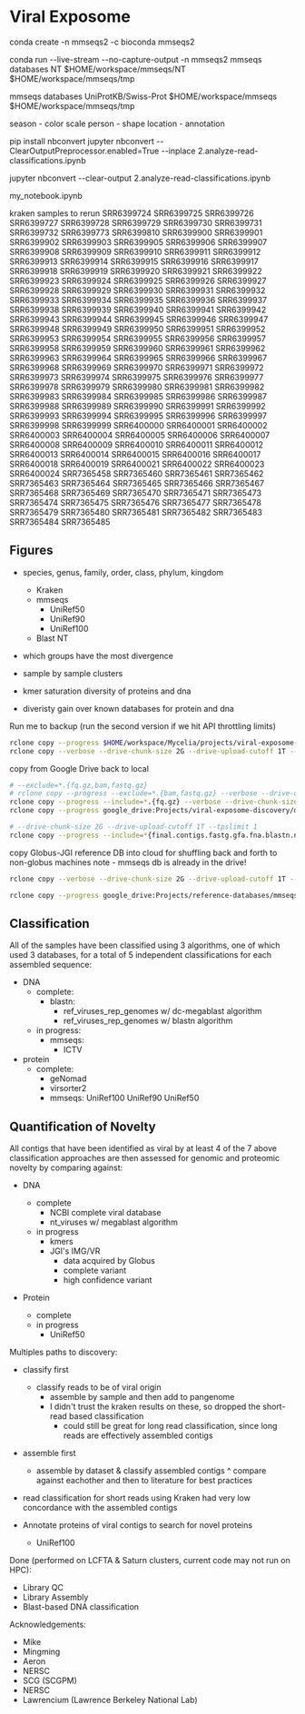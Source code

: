 # Viral Exposome

conda create -n mmseqs2 -c bioconda mmseqs2

conda run --live-stream --no-capture-output -n mmseqs2 mmseqs databases NT $HOME/workspace/mmseqs/NT $HOME/workspace/mmseqs/tmp

mmseqs databases UniProtKB/Swiss-Prot $HOME/workspace/mmseqs $HOME/workspace/mmseqs/tmp

season - color scale
person - shape
location - annotation

pip install nbconvert
jupyter nbconvert --ClearOutputPreprocessor.enabled=True --inplace 2.analyze-read-classifications.ipynb

jupyter nbconvert --clear-output 2.analyze-read-classifications.ipynb

 my_notebook.ipynb

kraken samples to rerun
SRR6399724
SRR6399725
SRR6399726
SRR6399727
SRR6399728
SRR6399729
SRR6399730
SRR6399731
SRR6399732
SRR6399773
SRR6399810
SRR6399900
SRR6399901
SRR6399902
SRR6399903
SRR6399905
SRR6399906
SRR6399907
SRR6399908
SRR6399909
SRR6399910
SRR6399911
SRR6399912
SRR6399913
SRR6399914
SRR6399915
SRR6399916
SRR6399917
SRR6399918
SRR6399919
SRR6399920
SRR6399921
SRR6399922
SRR6399923
SRR6399924
SRR6399925
SRR6399926
SRR6399927
SRR6399928
SRR6399929
SRR6399930
SRR6399931
SRR6399932
SRR6399933
SRR6399934
SRR6399935
SRR6399936
SRR6399937
SRR6399938
SRR6399939
SRR6399940
SRR6399941
SRR6399942
SRR6399943
SRR6399944
SRR6399945
SRR6399946
SRR6399947
SRR6399948
SRR6399949
SRR6399950
SRR6399951
SRR6399952
SRR6399953
SRR6399954
SRR6399955
SRR6399956
SRR6399957
SRR6399958
SRR6399959
SRR6399960
SRR6399961
SRR6399962
SRR6399963
SRR6399964
SRR6399965
SRR6399966
SRR6399967
SRR6399968
SRR6399969
SRR6399970
SRR6399971
SRR6399972
SRR6399973
SRR6399974
SRR6399975
SRR6399976
SRR6399977
SRR6399978
SRR6399979
SRR6399980
SRR6399981
SRR6399982
SRR6399983
SRR6399984
SRR6399985
SRR6399986
SRR6399987
SRR6399988
SRR6399989
SRR6399990
SRR6399991
SRR6399992
SRR6399993
SRR6399994
SRR6399995
SRR6399996
SRR6399997
SRR6399998
SRR6399999
SRR6400000
SRR6400001
SRR6400002
SRR6400003
SRR6400004
SRR6400005
SRR6400006
SRR6400007
SRR6400008
SRR6400009
SRR6400010
SRR6400011
SRR6400012
SRR6400013
SRR6400014
SRR6400015
SRR6400016
SRR6400017
SRR6400018
SRR6400019
SRR6400021
SRR6400022
SRR6400023
SRR6400024
SRR7365458
SRR7365460
SRR7365461
SRR7365462
SRR7365463
SRR7365464
SRR7365465
SRR7365466
SRR7365467
SRR7365468
SRR7365469
SRR7365470
SRR7365471
SRR7365473
SRR7365474
SRR7365475
SRR7365476
SRR7365477
SRR7365478
SRR7365479
SRR7365480
SRR7365481
SRR7365482
SRR7365483
SRR7365484
SRR7365485


## Figures
- species, genus, family, order, class, phylum, kingdom
    - Kraken
    - mmseqs
        - UniRef50
        - UniRef90
        - UniRef100
    - Blast NT

- which groups have the most divergence
- sample by sample clusters
- kmer saturation diversity of proteins and dna
- diveristy gain over known databases for protein and dna

Run me to backup (run the second version if we hit API throttling limits)
```bash
rclone copy --progress $HOME/workspace/Mycelia/projects/viral-exposome-discovery/data google_drive:Projects/viral-exposome-discovery/data
rclone copy --verbose --drive-chunk-size 2G --drive-upload-cutoff 1T --tpslimit 1 --progress $HOME/workspace/Mycelia/projects/viral-exposome-discovery/data google_drive:Projects/viral-exposome-discovery/data
```
copy from Google Drive back to local
```bash
# --exclude=*.{fq.gz,bam,fastq.gz}
# rclone copy --progress --exclude=*.{bam,fastq.gz} --verbose --drive-chunk-size 2G --drive-upload-cutoff 1T --tpslimit 1 google_drive:Projects/viral-exposome-discovery/data $HOME/workspace/Mycelia/projects/viral-exposome-discovery/data
rclone copy --progress --include=*.{fq.gz} --verbose --drive-chunk-size 2G --drive-upload-cutoff 1T --tpslimit 1 google_drive:Projects/viral-exposome-discovery/data $HOME/workspace/Mycelia/projects/viral-exposome-discovery/data
rclone copy --progress google_drive:Projects/viral-exposome-discovery/data $HOME/workspace/Mycelia/projects/viral-exposome-discovery/data

# --drive-chunk-size 2G --drive-upload-cutoff 1T --tpslimit 1
rclone copy --progress --include=*{final.contigs.fastg.gfa.fna.blastn.nt.megablast.txt} --verbose  google_drive:Projects/viral-exposome-discovery/data $HOME/workspace/Mycelia/projects/viral-exposome-discovery/data


```

copy Globus-JGI reference DB into cloud for shuffling back and forth to non-globus machines
note - mmseqs db is already in the drive!
```bash
rclone copy --verbose --drive-chunk-size 2G --drive-upload-cutoff 1T --tpslimit 1 --progress $HOME/workspace/JGI google_drive:Projects/reference-databases
```

```bash
rclone copy --progress google_drive:Projects/reference-databases/mmseqs.tar.gz $HOME/workspace/mmseqs_alt
```

## Classification
All of the samples have been classified using 3 algorithms, one of which used 3 databases, for a total of 5 independent classifications for each assembled sequence:
- DNA
    - complete:
        - blastn:
            - ref_viruses_rep_genomes w/ dc-megablast algorithm
            - ref_viruses_rep_genomes w/ blastn algorithm
    - in progress:
        - mmseqs:
            - ICTV
- protein
    - complete:
        - geNomad
        - virsorter2
        - mmseqs:
            UniRef100
            UniRef90
            UniRef50

## Quantification of Novelty
All contigs that have been identified as viral by at least 4 of the 7 above classification approaches are then assessed for genomic and proteomic novelty by comparing against:

- DNA
    - complete
        - NCBI complete viral database
        - nt_viruses w/ megablast algorithm
    - in progress
        - kmers
        - JGI's IMG/VR
            - data acquired by Globus
            - complete variant
            - high confidence variant

- Protein
    - complete
    - in progress
        - UniRef50

Multiples paths to discovery:
- classify first
    - classify reads to be of viral origin
        - assemble by sample and then add to pangenome
        - I didn't trust the kraken results on these, so dropped the short-read based classification
            - could still be great for long read classification, since long reads are effectively assembled contigs
- assemble first
    - assemble by dataset & classify assembled contigs
^ compare against eachother and then to literature for best practices
- read classification for short reads using Kraken had very low concordance with the assembled contigs

- Annotate proteins of viral contigs to search for novel proteins
    - UniRef100

Done (performed on LCFTA & Saturn clusters, current code may not run on HPC):
- Library QC
- Library Assembly
- Blast-based DNA classification

Acknowledgements:
- Mike
- Mingming
- Aeron
- NERSC
- SCG (SCGPM)
- NERSC
- Lawrencium (Lawrence Berkeley National Lab)
